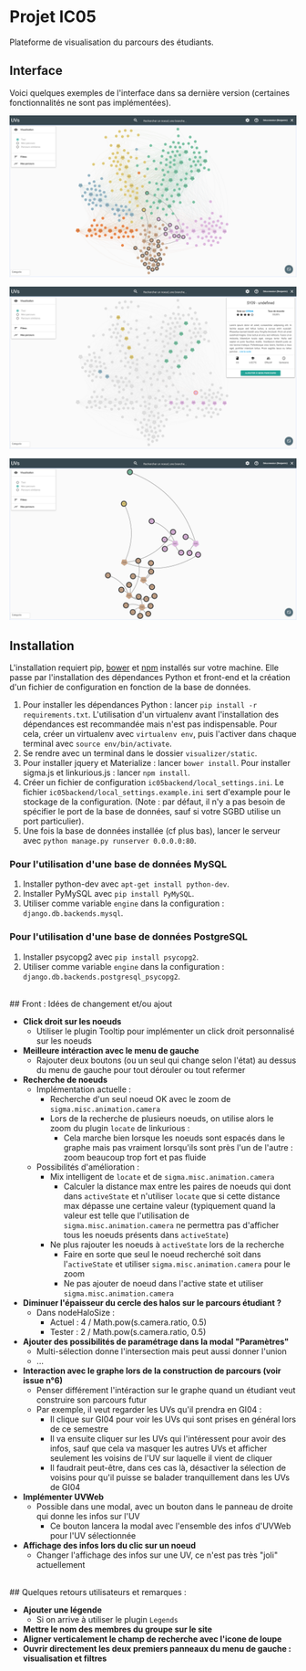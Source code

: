 # Projet IC05

Plateforme de visualisation du parcours des étudiants.

## Interface

Voici quelques exemples de l'interface dans sa dernière version (certaines fonctionnalités ne sont pas implémentées).

![Screenshot](img/1.png)

![Screenshot](img/2.png)

![Screenshot](img/3.png)

## Installation

L'installation requiert pip, [bower](http://bower.io/) et [npm](https://www.npmjs.com/) installés sur votre machine. Elle passe par l'installation des dépendances Python et front-end et la création d'un fichier de configuration en fonction de la base de données. 

1. Pour installer les dépendances Python : lancer `pip install -r requirements.txt`. L'utilisation d'un virtualenv avant l'installation des dépendances est recommandée mais n'est pas indispensable. Pour cela, créer un virtualenv avec `virtualenv env`, puis l'activer dans chaque terminal avec `source env/bin/activate`.
2. Se rendre avec un terminal dans le dossier `visualizer/static`.
3. Pour installer jquery et Materialize : lancer `bower install`. Pour installer sigma.js et linkurious.js : lancer `npm install`.
4. Créer un fichier de configuration `ic05backend/local_settings.ini`. Le fichier `ic05backend/local_settings.example.ini` sert d'example pour le stockage de la configuration. (Note : par défaut, il n'y a pas besoin de spécifier le port de la base de données, sauf si votre SGBD utilise un port particulier).
5. Une fois la base de données installée (cf plus bas), lancer le serveur avec `python manage.py runserver 0.0.0.0:80`.

### Pour l'utilisation d'une base de données MySQL

1. Installer python-dev avec `apt-get install python-dev`.
2. Installer PyMySQL avec `pip install PyMySQL`.
3. Utiliser comme variable `engine` dans la configuration : `django.db.backends.mysql`.

### Pour l'utilisation d'une base de données PostgreSQL

1. Installer psycopg2 avec `pip install psycopg2`.
2. Utiliser comme variable `engine` dans la configuration : `django.db.backends.postgresql_psycopg2`.

<br/>
## Front : Idées de changement et/ou ajout

* **Click droit sur les noeuds**
    * Utiliser le plugin Tooltip pour implémenter un click droit personnalisé sur les noeuds
* **Meilleure intéraction avec le menu de gauche**
    * Rajouter deux boutons (ou un seul qui change selon l'état) au dessus du menu de gauche pour tout dérouler ou tout refermer
* **Recherche de noeuds**
    * Implémentation actuelle :
        * Recherche d'un seul noeud OK avec le zoom de `sigma.misc.animation.camera`
        * Lors de la recherche de plusieurs noeuds, on utilise alors le zoom du plugin `locate` de linkurious :
            * Cela marche bien lorsque les noeuds sont espacés dans le graphe mais pas vraiment lorsqu'ils sont près l'un de l'autre : zoom beaucoup trop fort et pas fluide
    * Possibilités d'amélioration :
        * Mix intelligent de `locate` et de `sigma.misc.animation.camera`
            * Calculer la distance max entre les paires de noeuds qui dont dans `activeState` et n'utiliser `locate` que si cette distance max dépasse une certaine valeur (typiquement quand la valeur est telle que l'utilisation de `sigma.misc.animation.camera` ne permettra pas d'afficher tous les noeuds présents dans `activeState`)
        * Ne plus rajouter les noeuds à `activeState` lors de la recherche
            * Faire en sorte que seul le noeud recherché soit dans l'`activeState` et utiliser `sigma.misc.animation.camera` pour le zoom
            * Ne pas ajouter de noeud dans l'active state et utiliser `sigma.misc.animation.camera`
* **Diminuer l'épaisseur du cercle des halos sur le parcours étudiant ?**
    * Dans nodeHaloSize :
        * Actuel : 4 / Math.pow(s.camera.ratio, 0.5)
        * Tester : 2 / Math.pow(s.camera.ratio, 0.5)
* **Ajouter des possibilités de paramétrage dans la modal "Paramètres"**
    * Multi-sélection donne l'intersection mais peut aussi donner l'union
    * ...
* **Interaction avec le graphe lors de la construction de parcours (voir issue n°6)**
    * Penser différement l'intéraction sur le graphe quand un étudiant veut construire son parcours futur
    * Par exemple, il veut regarder les UVs qu'il prendra en GI04 :
        * Il clique sur GI04 pour voir les UVs qui sont prises en général lors de ce semestre
        * Il va ensuite cliquer sur les UVs qui l'intéressent pour avoir des infos, sauf que cela va masquer les autres UVs et afficher seulement les voisins de l'UV sur laquelle il vient de cliquer
        * Il faudrait peut-être, dans ces cas là, désactiver la sélection de voisins pour qu'il puisse se balader tranquillement dans les UVs de GI04
* **Implémenter UVWeb**
    * Possible dans une modal, avec un bouton dans le panneau de droite qui donne les infos sur l'UV
        * Ce bouton lancera la modal avec l'ensemble des infos d'UVWeb pour l'UV sélectionnée
* **Affichage des infos lors du clic sur un noeud**
    * Changer l'affichage des infos sur une UV, ce n'est pas très "joli" actuellement


<br/>
## Quelques retours utilisateurs et remarques :

* **Ajouter une légende**
    * Si on arrive à utiliser le plugin `Legends`
* **Mettre le nom des membres du groupe sur le site**
* **Aligner verticalement le champ de recherche avec l'icone de loupe**
* **Ouvrir directement les deux premiers panneaux du menu de gauche : visualisation et filtres**